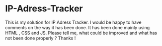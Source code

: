 # IP-Adress-Tracker
This is my solution for IP Adress Tracker. I would be happy to have comments on the way it has been done. It has been done mainly using HTML , CSS and JS. Please tell me, what could be improved and what has not been done properly ? Thanks !

